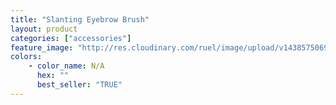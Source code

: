```yaml
---
title: "Slanting Eyebrow Brush"
layout: product
categories: ["accessories"]
feature_image: "http://res.cloudinary.com/ruel/image/upload/v1438575069/fs/slantingEyebrowBrush.jpg"
colors:
    - color_name: N/A
      hex: ""
      best_seller: "TRUE"
---
```

